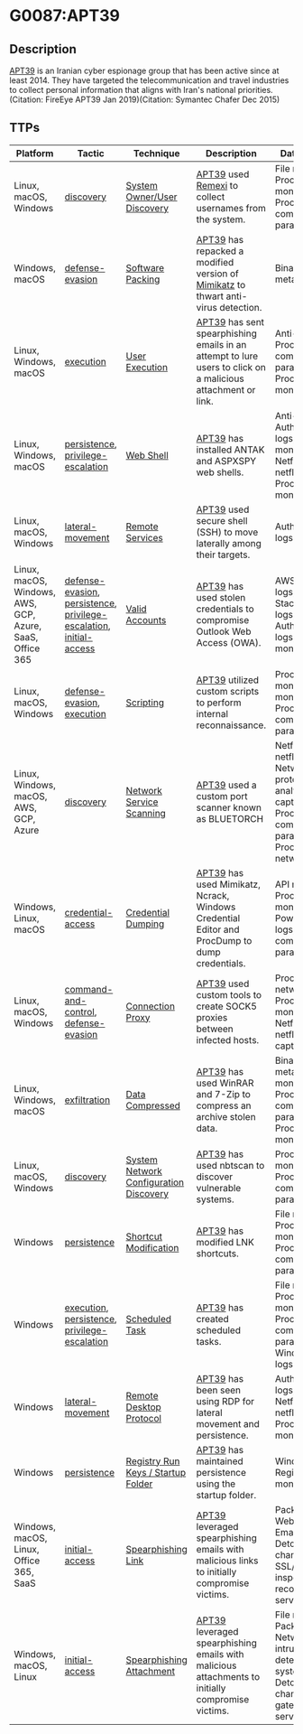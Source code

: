 # G0087:APT39

## Description

[APT39](https://attack.mitre.org/groups/G0087) is an Iranian cyber espionage group that has been active since at least 2014. They have targeted the telecommunication and travel industries to collect personal information that aligns with Iran's national priorities. (Citation: FireEye APT39 Jan 2019)(Citation: Symantec Chafer Dec 2015)

## TTPs

|Platform|Tactic|Technique|Description|Data Sources|
|---|---|---|---|---|
|Linux, macOS, Windows|[discovery](https://attack.mitre.org/tactics/discovery/) |[System Owner/User Discovery](https://attack.mitre.org/techniques/T1033/) |[APT39](https://attack.mitre.org/groups/G0087) used [Remexi](https://attack.mitre.org/software/S0375) to collect usernames from the system. |File monitoring, Process monitoring, Process command-line parameters|
|Windows, macOS|[defense-evasion](https://attack.mitre.org/tactics/defense-evasion/) |[Software Packing](https://attack.mitre.org/techniques/T1045/) |[APT39](https://attack.mitre.org/groups/G0087) has repacked a modified version of [Mimikatz](https://attack.mitre.org/software/S0002) to thwart anti-virus detection. |Binary file metadata|
|Linux, Windows, macOS|[execution](https://attack.mitre.org/tactics/execution/) |[User Execution](https://attack.mitre.org/techniques/T1204/) |[APT39](https://attack.mitre.org/groups/G0087) has sent spearphishing emails in an attempt to lure users to click on a malicious attachment or link. |Anti-virus, Process command-line parameters, Process monitoring|
|Linux, Windows, macOS|[persistence](https://attack.mitre.org/tactics/persistence/), [privilege-escalation](https://attack.mitre.org/tactics/privilege-escalation/) |[Web Shell](https://attack.mitre.org/techniques/T1100/) |[APT39](https://attack.mitre.org/groups/G0087) has installed ANTAK and ASPXSPY web shells. |Anti-virus, Authentication logs, File monitoring, Netflow/Enclave netflow, Process monitoring|
|Linux, macOS, Windows|[lateral-movement](https://attack.mitre.org/tactics/lateral-movement/) |[Remote Services](https://attack.mitre.org/techniques/T1021/) |[APT39](https://attack.mitre.org/groups/G0087) used secure shell (SSH) to move laterally among their targets. |Authentication logs|
|Linux, macOS, Windows, AWS, GCP, Azure, SaaS, Office 365|[defense-evasion](https://attack.mitre.org/tactics/defense-evasion/), [persistence](https://attack.mitre.org/tactics/persistence/), [privilege-escalation](https://attack.mitre.org/tactics/privilege-escalation/), [initial-access](https://attack.mitre.org/tactics/initial-access/) |[Valid Accounts](https://attack.mitre.org/techniques/T1078/) |[APT39](https://attack.mitre.org/groups/G0087) has used stolen credentials to compromise Outlook Web Access (OWA). |AWS CloudTrail logs, Stackdriver logs, Authentication logs, Process monitoring|
|Linux, macOS, Windows|[defense-evasion](https://attack.mitre.org/tactics/defense-evasion/), [execution](https://attack.mitre.org/tactics/execution/) |[Scripting](https://attack.mitre.org/techniques/T1064/) |[APT39](https://attack.mitre.org/groups/G0087) utilized custom scripts to perform internal reconnaissance. |Process monitoring, File monitoring, Process command-line parameters|
|Linux, Windows, macOS, AWS, GCP, Azure|[discovery](https://attack.mitre.org/tactics/discovery/) |[Network Service Scanning](https://attack.mitre.org/techniques/T1046/) |[APT39](https://attack.mitre.org/groups/G0087) used a custom port scanner known as BLUETORCH |Netflow/Enclave netflow, Network protocol analysis, Packet capture, Process command-line parameters, Process use of network|
|Windows, Linux, macOS|[credential-access](https://attack.mitre.org/tactics/credential-access/) |[Credential Dumping](https://attack.mitre.org/techniques/T1003/) |[APT39](https://attack.mitre.org/groups/G0087) has used Mimikatz, Ncrack, Windows Credential Editor and ProcDump to dump credentials. |API monitoring, Process monitoring, PowerShell logs, Process command-line parameters|
|Linux, macOS, Windows|[command-and-control](https://attack.mitre.org/tactics/command-and-control/), [defense-evasion](https://attack.mitre.org/tactics/defense-evasion/) |[Connection Proxy](https://attack.mitre.org/techniques/T1090/) |[APT39](https://attack.mitre.org/groups/G0087) used custom tools to create SOCK5 proxies between infected hosts. |Process use of network, Process monitoring, Netflow/Enclave netflow, Packet capture|
|Linux, Windows, macOS|[exfiltration](https://attack.mitre.org/tactics/exfiltration/) |[Data Compressed](https://attack.mitre.org/techniques/T1002/) |[APT39](https://attack.mitre.org/groups/G0087) has used WinRAR and 7-Zip to compress an archive stolen data. |Binary file metadata, File monitoring, Process command-line parameters, Process monitoring|
|Linux, macOS, Windows|[discovery](https://attack.mitre.org/tactics/discovery/) |[System Network Configuration Discovery](https://attack.mitre.org/techniques/T1016/) |[APT39](https://attack.mitre.org/groups/G0087) has used nbtscan to discover vulnerable systems. |Process monitoring, Process command-line parameters|
|Windows|[persistence](https://attack.mitre.org/tactics/persistence/) |[Shortcut Modification](https://attack.mitre.org/techniques/T1023/) |[APT39](https://attack.mitre.org/groups/G0087) has modified LNK shortcuts. |File monitoring, Process monitoring, Process command-line parameters|
|Windows|[execution](https://attack.mitre.org/tactics/execution/), [persistence](https://attack.mitre.org/tactics/persistence/), [privilege-escalation](https://attack.mitre.org/tactics/privilege-escalation/) |[Scheduled Task](https://attack.mitre.org/techniques/T1053/) |[APT39](https://attack.mitre.org/groups/G0087) has created scheduled tasks. |File monitoring, Process monitoring, Process command-line parameters, Windows event logs|
|Windows|[lateral-movement](https://attack.mitre.org/tactics/lateral-movement/) |[Remote Desktop Protocol](https://attack.mitre.org/techniques/T1076/) |[APT39](https://attack.mitre.org/groups/G0087) has been seen using RDP for lateral movement and persistence. |Authentication logs, Netflow/Enclave netflow, Process monitoring|
|Windows|[persistence](https://attack.mitre.org/tactics/persistence/) |[Registry Run Keys / Startup Folder](https://attack.mitre.org/techniques/T1060/) |[APT39](https://attack.mitre.org/groups/G0087) has maintained persistence using the startup folder. |Windows Registry, File monitoring|
|Windows, macOS, Linux, Office 365, SaaS|[initial-access](https://attack.mitre.org/tactics/initial-access/) |[Spearphishing Link](https://attack.mitre.org/techniques/T1192/) |[APT39](https://attack.mitre.org/groups/G0087) leveraged spearphishing emails with malicious links to initially compromise victims. |Packet capture, Web proxy, Email gateway, Detonation chamber, SSL/TLS inspection, DNS records, Mail server|
|Windows, macOS, Linux|[initial-access](https://attack.mitre.org/tactics/initial-access/) |[Spearphishing Attachment](https://attack.mitre.org/techniques/T1193/) |[APT39](https://attack.mitre.org/groups/G0087) leveraged spearphishing emails with malicious attachments to initially compromise victims. |File monitoring, Packet capture, Network intrusion detection system, Detonation chamber, Email gateway, Mail server|
